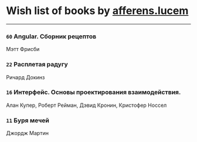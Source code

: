 # Wish list of books by [afferens.lucem](http://vk.com/id196071655)
---

### `60` Angular. Сборник рецептов
Мэтт Фрисби

### `22` Расплетая радугу
Ричард Докинз

### `16` Интерфейс. Основы проектирования взаимодействия.
Алан Купер, Роберт Рейман, Дэвид Кронин, Кристофер Носсел

### `11` Буря мечей
Джордж Мартин

